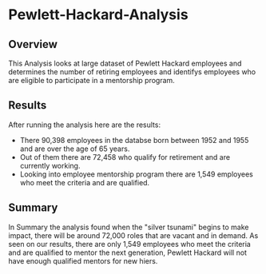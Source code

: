 # Pewlett-Hackard-Analysis

## Overview 
This Analysis looks at large dataset of Pewlett Hackard employees and determines the number of retiring employees and identifys employees who are eligible to participate in a mentorship program.


## Results
After running the analysis here are the results:
- There 90,398 employees in the databse born between 1952 and 1955 and are over the age of 65 years.
- Out of them there are 72,458 who qualify for retirement and are currently working.
- Looking into employee mentorship program there are 1,549 employees who meet the criteria and are qualified. 


## Summary
In Summary the analysis found when the "silver tsunami" begins to make impact, there will be around 72,000 roles that are vacant and in demand. As seen on our results, there are only 1,549 employees who meet the criteria and are qualified to mentor the next generation, Pewlett Hackard will not have enough qualified mentors for new hiers. 
